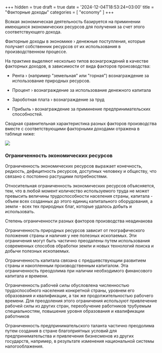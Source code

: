+++
hidden = true
draft = true
date = '2024-12-04T18:53:24+03:00'
title = "Факторные доходы"
categories = [ "economy" ]
+++

<p>
              Всякая экономическая деятельность базируется на приминении имеющихся экономических
              ресурсов для получения за счет этого соответствующего дохода.
            </p>
            <p>
              Факторные доходы в экономике &rsaquo; денежные поступления, которые получает
              собственник ресурсов от их использования в производственном процессе.
            </p>
            <p>
              На практике выделяют несколько типов вознагрождений в качестве факторных доходов, в
              зависимости от вида факторов проиозводства:
            </p>
            <ul>
              <li>
                <p>
                  Рента &rsaquo; (например "земельная" или "горная") вознаграждение за использование
                  природных ресурсов.
                </p>
              </li>
              <li>
                <p>Процент &rsaquo; вознаграждение за использование денежного капитала</p>
              </li>
              <li>
                <p>Зароботная плата &rsaquo; вознаграждение за труд</p>
              </li>
              <li>
                <p>
                  Прибыль &rsaquo; вознаграждение за приминение предпринимательских способностей.
                </p>
              </li>
            </ul>
            <p>
              Сводная сравнительная характеристика разных факторов производства вместе с
              соответствующими факторными доходами отражена в таблице ниже:
            </p>
            <img src="../images/factornye_dohody.png" />
            <h3>Ограниченность экономических ресурсов</h3>
            <p>
              Ограниченность экономических ресурсов выражает конечность, редкость, дефицитность
              ресурсов, доступных человеку и обществу, что связано с постоянно растущими
              потребностями.
            </p>
            <p>
              Относительная ограниченность экономических ресурсов объясняется, тем, что в любой
              момент количество используемого труда не может превысить величины трудоспособности
              населения страны, капитала - объем всех созданных до этого единиц капитального
              оборудования, а земли - всех тех природных благ, которые удалось добыть и
              использовать.
            </p>
            <p>Степень ограниченности разных факторов производства неадинакова</p>
            <p>
              Ограниченность природных ресурсов зависит от географического положения страны и
              наличия у нее полезных ископаемых. Эти ограничения могут быть частично преодалены
              путем использования современных способов обработки земли и новых технологий поиска и
              добычи полезных ископаeмых.
            </p>
            <p>
              Ограниченность капитала связана с предшевствующим развитием страны и накопленным
              производственным капиталом. Эта ограниченность преодолима при наличии необходимого
              финансового капитала и времени.
            </p>
            <p>
              Ограниченность рабочей силы обусловлена численностью трудоспособного населения
              конкретной страны, уровнем его образования и квалификации, а так же продолжительностью
              рабочего времени. Для преодоления этого ограничения используют привлечение рабочей
              силы из других стран, переобучение работников трубуемым специальностям, повышение
              уровня образования и квалификации работников
            </p>
            <p>
              Ограниченность предпринимательского таланта частично преодолима путем создания в
              стране благоприятных условий для предпринимательства и привлечения бизнесменов из
              других государств, например, в результате изменения национальной системы
              налогооблажения.
            </p>